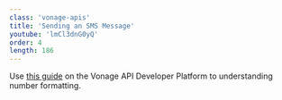 ```yaml
---
class: 'vonage-apis'
title: 'Sending an SMS Message'
youtube: 'lmCl3dnG0yQ'
order: 4
length: 186
---
```


Use [this guide](https://developer.nexmo.com/voice/voice-api/guides/numbers) on the Vonage API Developer Platform to understanding number formatting.
